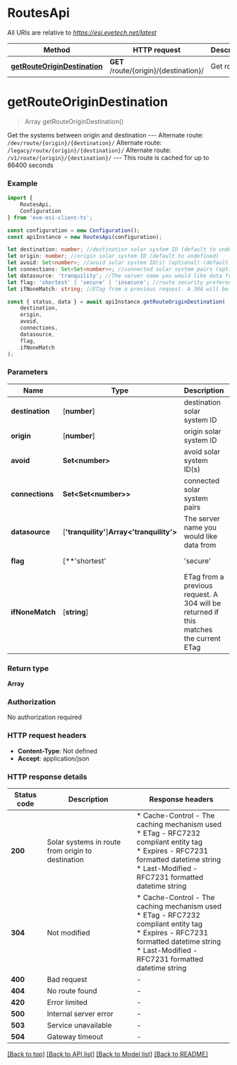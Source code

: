 # RoutesApi

All URIs are relative to *https://esi.evetech.net/latest*

|Method | HTTP request | Description|
|------------- | ------------- | -------------|
|[**getRouteOriginDestination**](#getrouteorigindestination) | **GET** /route/{origin}/{destination}/ | Get route|

# **getRouteOriginDestination**
> Array<number> getRouteOriginDestination()

Get the systems between origin and destination  --- Alternate route: `/dev/route/{origin}/{destination}/`  Alternate route: `/legacy/route/{origin}/{destination}/`  Alternate route: `/v1/route/{origin}/{destination}/`  --- This route is cached for up to 86400 seconds

### Example

```typescript
import {
    RoutesApi,
    Configuration
} from 'eve-esi-client-ts';

const configuration = new Configuration();
const apiInstance = new RoutesApi(configuration);

let destination: number; //destination solar system ID (default to undefined)
let origin: number; //origin solar system ID (default to undefined)
let avoid: Set<number>; //avoid solar system ID(s) (optional) (default to undefined)
let connections: Set<Set<number>>; //connected solar system pairs (optional) (default to undefined)
let datasource: 'tranquility'; //The server name you would like data from (optional) (default to 'tranquility')
let flag: 'shortest' | 'secure' | 'insecure'; //route security preference (optional) (default to 'shortest')
let ifNoneMatch: string; //ETag from a previous request. A 304 will be returned if this matches the current ETag (optional) (default to undefined)

const { status, data } = await apiInstance.getRouteOriginDestination(
    destination,
    origin,
    avoid,
    connections,
    datasource,
    flag,
    ifNoneMatch
);
```

### Parameters

|Name | Type | Description  | Notes|
|------------- | ------------- | ------------- | -------------|
| **destination** | [**number**] | destination solar system ID | defaults to undefined|
| **origin** | [**number**] | origin solar system ID | defaults to undefined|
| **avoid** | **Set&lt;number&gt;** | avoid solar system ID(s) | (optional) defaults to undefined|
| **connections** | **Set&lt;Set&lt;number&gt;&gt;** | connected solar system pairs | (optional) defaults to undefined|
| **datasource** | [**&#39;tranquility&#39;**]**Array<&#39;tranquility&#39;>** | The server name you would like data from | (optional) defaults to 'tranquility'|
| **flag** | [**&#39;shortest&#39; | &#39;secure&#39; | &#39;insecure&#39;**]**Array<&#39;shortest&#39; &#124; &#39;secure&#39; &#124; &#39;insecure&#39;>** | route security preference | (optional) defaults to 'shortest'|
| **ifNoneMatch** | [**string**] | ETag from a previous request. A 304 will be returned if this matches the current ETag | (optional) defaults to undefined|


### Return type

**Array<number>**

### Authorization

No authorization required

### HTTP request headers

 - **Content-Type**: Not defined
 - **Accept**: application/json


### HTTP response details
| Status code | Description | Response headers |
|-------------|-------------|------------------|
|**200** | Solar systems in route from origin to destination |  * Cache-Control - The caching mechanism used <br>  * ETag - RFC7232 compliant entity tag <br>  * Expires - RFC7231 formatted datetime string <br>  * Last-Modified - RFC7231 formatted datetime string <br>  |
|**304** | Not modified |  * Cache-Control - The caching mechanism used <br>  * ETag - RFC7232 compliant entity tag <br>  * Expires - RFC7231 formatted datetime string <br>  * Last-Modified - RFC7231 formatted datetime string <br>  |
|**400** | Bad request |  -  |
|**404** | No route found |  -  |
|**420** | Error limited |  -  |
|**500** | Internal server error |  -  |
|**503** | Service unavailable |  -  |
|**504** | Gateway timeout |  -  |

[[Back to top]](#) [[Back to API list]](../README.md#documentation-for-api-endpoints) [[Back to Model list]](../README.md#documentation-for-models) [[Back to README]](../README.md)

